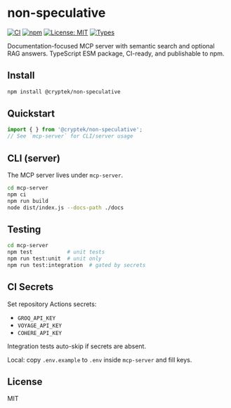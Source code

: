 # non-speculative

[![CI](https://github.com/cryptekbits/Non-Speculative/actions/workflows/ci.yml/badge.svg)](https://github.com/cryptekbits/Non-Speculative/actions/workflows/ci.yml)
[![npm](https://img.shields.io/npm/v/@cryptek/non-speculative.svg)](https://www.npmjs.com/package/@cryptek/non-speculative)
[![License: MIT](https://img.shields.io/badge/License-MIT-green.svg)](./LICENSE)
[![Types](https://img.shields.io/badge/TypeScript-Ready-blue.svg)](#)

Documentation-focused MCP server with semantic search and optional RAG answers. TypeScript ESM package, CI-ready, and publishable to npm.

## Install

```bash
npm install @cryptek/non-speculative
```

## Quickstart

```ts
import { } from '@cryptek/non-speculative';
// See `mcp-server` for CLI/server usage
```

## CLI (server)

The MCP server lives under `mcp-server`.

```bash
cd mcp-server
npm ci
npm run build
node dist/index.js --docs-path ./docs
```

## Testing

```bash
cd mcp-server
npm test           # unit tests
npm run test:unit  # unit only
npm run test:integration  # gated by secrets
```

## CI Secrets

Set repository Actions secrets:

- `GROQ_API_KEY`
- `VOYAGE_API_KEY`
- `COHERE_API_KEY`

Integration tests auto-skip if secrets are absent.

Local: copy `.env.example` to `.env` inside `mcp-server` and fill keys.

## License

MIT


